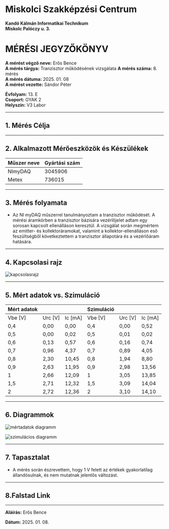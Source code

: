 # Miskolci Szakképzési Centrum  
**Kandó Kálmán Informatikai Technikum**  
**Miskolc Palóczy u. 3.**

# MÉRÉSI JEGYZŐKÖNYV

**A mérést végző neve:** Erős Bence  
**A mérés tárgya:** Tranzisztor működésének vizsgálata
**A mérés száma:** 8. mérés  
**A mérés dátuma:** 2025. 01. 08  
**A mérést vezette:** Sándor Péter  

**Évfolyam:** 13. E  
**Csoport:** GYAK 2  
**Helyszín:** V3 Labor 

---

## 1. Mérés Célja 


---

## 2. Alkalmazott Mérőeszközök és Készülékek

| Műszer neve                         | Gyártási szám         |
| ----------------------------------- | -------------------   |
|  NImyDAQ                            | 3045906               |
| Metex                               | 736015                |

---

## 3. Mérés folyamata 

- Az NI myDAQ műszerrel tanulmányoztam a tranzisztor működését. A mérési áramkörben a tranzisztor bázisára vezérlőjelet adtam egy sorosan kapcsolt ellenálláson keresztül. A vizsgálat során megmértem az emitter- és kollektoráramokat, valamint a kollektor-ellenálláson eső feszültségből következtettem a tranzisztor állapotára és a vezérlőáram hatására.

---

## 4. Kapcsolasi rajz

![kapcsolasrajz](https://github.com/user-attachments/assets/00b86d92-13a3-4277-b019-df7a2c8ef0b5)

---

## 5. Mért adatok vs. Szimuláció

| **Mért adatok** |         |         | **Szimuláció** |         |         |
|------------------|---------|---------|----------------|---------|---------|
| Vbe [V]         | Urc [V] | Ic [mA] | Vbe [V]        | Urc [V] | Ic [mA] |
| 0,4             | 0,00    | 0,00    | 0,4            | 0,00    | 0,52    |
| 0,5             | 0,00    | 0,02    | 0,5            | 0,01    | 0,02    |
| 0,6             | 0,13    | 0,57    | 0,6            | 0,16    | 0,74    |
| 0,7             | 0,96    | 4,37    | 0,7            | 0,89    | 4,05    |
| 0,8             | 2,30    | 10,45   | 0,8            | 1,94    | 8,80    |
| 0,9             | 2,63    | 11,95   | 0,9            | 2,98    | 13,56   |
| 1               | 2,66    | 12,09   | 1              | 3,05    | 13,85   |
| 1,5             | 2,71    | 12,32   | 1,5            | 3,09    | 14,04   |
| 2               | 2,72    | 12,36   | 2              | 3,10    | 14,10   |

---

## 6. Diagrammok
![mértadatok diagramm](https://github.com/user-attachments/assets/9d98cab3-a51f-43ed-839d-137299937011)

![szimulácios diagramm](https://github.com/user-attachments/assets/57cc4008-8504-4f00-9c31-95d7451f9419)


---

## 7. Tapasztalat

- A mérés során észrevettem, hogy 1 V felett az értékek gyakorlatilag állandósulnak, és nem mutatnak jelentős változást.

---

## 8.Falstad Link



---

**Aláírás:** Erős Bence

**Dátum:** 2025. 01. 08.

